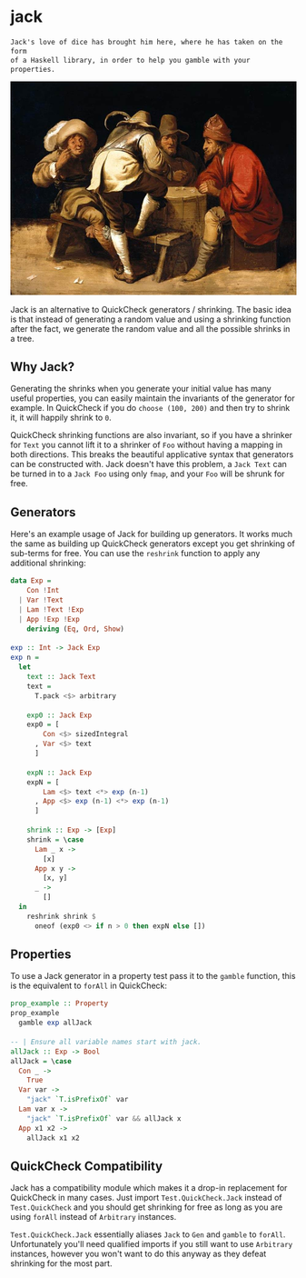 jack
====

```
Jack's love of dice has brought him here, where he has taken on the form
of a Haskell library, in order to help you gamble with your properties.
```

![](img/dice.jpg)

Jack is an alternative to QuickCheck generators / shrinking. The basic
idea is that instead of generating a random value and using a shrinking
function after the fact, we generate the random value and all the
possible shrinks in a tree.

## Why Jack?

Generating the shrinks when you generate your initial value has many
useful properties, you can easily maintain the invariants of the
generator for example. In QuickCheck if you do `choose (100, 200)` and
then try to shrink it, it will happily shrink to `0`.

QuickCheck shrinking functions are also invariant, so if you have
a shrinker for `Text` you cannot lift it to a shrinker of `Foo` without
having a mapping in both directions. This breaks the beautiful
applicative syntax that generators can be constructed with. Jack doesn't
have this problem, a `Jack Text` can be turned in to a `Jack Foo` using
only `fmap`, and your `Foo` will be shrunk for free.

## Generators

Here's an example usage of Jack for building up generators. It works
much the same as building up QuickCheck generators except you get
shrinking of sub-terms for free. You can use the `reshrink` function to
apply any additional shrinking:

```hs
data Exp =
    Con !Int
  | Var !Text
  | Lam !Text !Exp
  | App !Exp !Exp
    deriving (Eq, Ord, Show)

exp :: Int -> Jack Exp
exp n =
  let
    text :: Jack Text
    text =
      T.pack <$> arbitrary

    exp0 :: Jack Exp
    exp0 = [
        Con <$> sizedIntegral
      , Var <$> text
      ]

    expN :: Jack Exp
    expN = [
        Lam <$> text <*> exp (n-1)
      , App <$> exp (n-1) <*> exp (n-1)
      ]

    shrink :: Exp -> [Exp]
    shrink = \case
      Lam _ x ->
        [x]
      App x y ->
        [x, y]
      _ ->
        []
  in
    reshrink shrink $
      oneof (exp0 <> if n > 0 then expN else [])
```

## Properties

To use a Jack generator in a property test pass it to the `gamble`
function, this is the equivalent to `forAll` in QuickCheck:

```hs
prop_example :: Property
prop_example
  gamble exp allJack

-- | Ensure all variable names start with jack.
allJack :: Exp -> Bool
allJack = \case
  Con _ ->
    True
  Var var ->
    "jack" `T.isPrefixOf` var
  Lam var x ->
    "jack" `T.isPrefixOf` var && allJack x
  App x1 x2 ->
    allJack x1 x2
```

## QuickCheck Compatibility

Jack has a compatibility module which makes it a drop-in replacement for
QuickCheck in many cases. Just import `Test.QuickCheck.Jack` instead of
`Test.QuickCheck` and you should get shrinking for free as long as you
are using `forAll` instead of `Arbitrary` instances.

`Test.QuickCheck.Jack` essentially aliases `Jack` to `Gen` and `gamble`
to `forAll`. Unfortunately you'll need qualified imports if you still
want to use `Arbitrary` instances, however you won't want to do this
anyway as they defeat shrinking for the most part.
